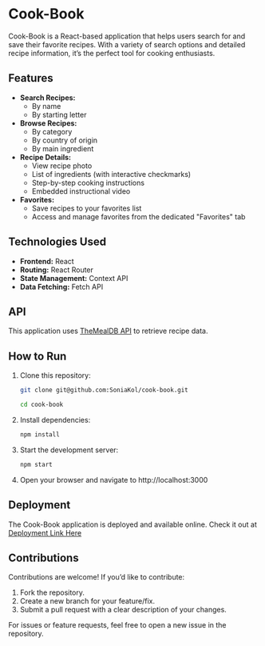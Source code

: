 # Cook-Book

Cook-Book is a React-based application that helps users search for and save their favorite recipes. With a variety of search options and detailed recipe information, it’s the perfect tool for cooking enthusiasts.

## Features

- **Search Recipes:**
  - By name
  - By starting letter
- **Browse Recipes:**
  - By category
  - By country of origin
  - By main ingredient
- **Recipe Details:**
  - View recipe photo
  - List of ingredients (with interactive checkmarks)
  - Step-by-step cooking instructions
  - Embedded instructional video
- **Favorites:**
  - Save recipes to your favorites list
  - Access and manage favorites from the dedicated "Favorites" tab

## Technologies Used

- **Frontend:** React
- **Routing:** React Router
- **State Management:** Context API
- **Data Fetching:** Fetch API

## API

This application uses [TheMealDB API](https://www.themealdb.com/api.php) to retrieve recipe data.

## How to Run

1. Clone this repository:

   ```bash
   git clone git@github.com:SoniaKol/cook-book.git

   cd cook-book
   ```

2. Install dependencies:

   ```bash
   npm install
   ```

3. Start the development server:

   ```bash
   npm start
   ```

4. Open your browser and navigate to http://localhost:3000

## Deployment

The Cook-Book application is deployed and available online. Check it out at
[Deployment Link Here](https://sofias-cook-book-react-app.netlify.app/)

## Contributions

Contributions are welcome! If you’d like to contribute:

1. Fork the repository.
2. Create a new branch for your feature/fix.
3. Submit a pull request with a clear description of your changes.

For issues or feature requests, feel free to open a new issue in the repository.
